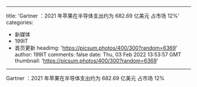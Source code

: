 
---
title: 'Gartner ：2021 年苹果在半导体支出约为 682.69 亿美元  占市场 12%'
categories: 
 - 新媒体
 - 199IT
 - 首页更新
headimg: 'https://picsum.photos/400/300?random=6369'
author: 199IT
comments: false
date: Thu, 03 Feb 2022 13:53:57 GMT
thumbnail: 'https://picsum.photos/400/300?random=6369'
---

<div>   
Gartner ：2021 年苹果在半导体支出约为 682.69 亿美元  占市场 12%  
</div>
            